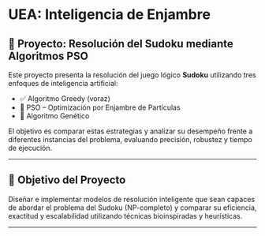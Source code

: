 # UEA: Inteligencia de Enjambre
## 🧩 Proyecto: Resolución del Sudoku mediante Algoritmos PSO 

Este proyecto presenta la resolución del juego lógico **Sudoku** utilizando tres enfoques de inteligencia artificial:

- ✅ Algoritmo Greedy (voraz)
- 🐝 PSO – Optimización por Enjambre de Partículas
- 🧬 Algoritmo Genético

El objetivo es comparar estas estrategias y analizar su desempeño frente a diferentes instancias del problema, evaluando precisión, robustez y tiempo de ejecución.

---

## 🎯 Objetivo del Proyecto

Diseñar e implementar modelos de resolución inteligente que sean capaces de abordar el problema del Sudoku (NP-completo) y comparar su eficiencia, exactitud y escalabilidad utilizando técnicas bioinspiradas y heurísticas.

---
